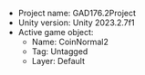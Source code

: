<!-- UNITY CODE ASSIST INSTRUCTIONS START -->
- Project name: GAD176.2Project
- Unity version: Unity 2023.2.7f1
- Active game object:
  - Name:  CoinNormal2
  - Tag: Untagged
  - Layer: Default
<!-- UNITY CODE ASSIST INSTRUCTIONS END -->